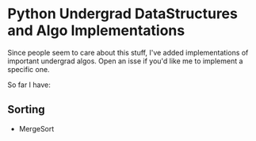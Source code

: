 # Python Undergrad DataStructures and Algo Implementations

Since people seem to care about this stuff, I've added implementations of
important undergrad algos. Open an isse if you'd like me to implement a specific
one.

So far I have:

## Sorting

* MergeSort
